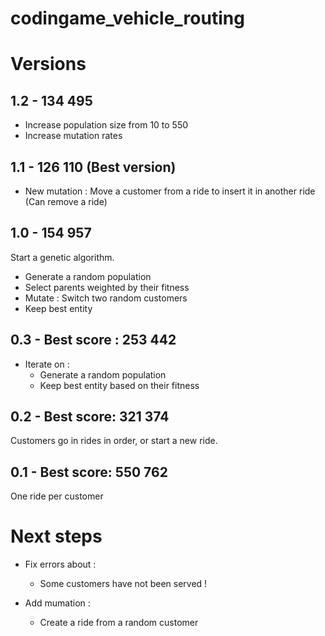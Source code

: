 # codingame_vehicle_routing

# Versions

## 1.2 - 134 495

- Increase population size from 10 to 550
- Increase mutation rates

## 1.1 - 126 110 (Best version)

- New mutation : Move a customer from a ride to insert it in another ride (Can remove a ride)

## 1.0 - 154 957

Start a genetic algorithm.
- Generate a random population
- Select parents weighted by their fitness
- Mutate : Switch two random customers
- Keep best entity

## 0.3 - Best score : 253 442

- Iterate on :
    - Generate a random population
    - Keep best entity based on their fitness

## 0.2 - Best score: 321 374

Customers go in rides in order, or start a new ride.

## 0.1 - Best score: 550 762

One ride per customer

# Next steps

- Fix errors about :
    - Some customers have not been served !

- Add mumation :
    - Create a ride from a random customer
